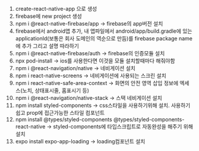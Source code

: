 1. create-react-native-app 으로 생성
2. firebase에 new project 생성
3. npm i @react-native-firebase/app -> firebase의 app버전 설치
4. firebase에서 android앱 추가, 내 앱파일에서 android/app/build.gradle에 있는 applicationId(보통은 회사 도메인의 역순으로 만듬)를 firebase package name에 추가 그리고 설명 따라하기
5. npm i @react-native-firebase/auth -> firebase의 인증모듈 설치
6. npx pod-install -> ios를 사용한다면 이것을 모듈 설치할때마다 해줘야함
7. npm i @react-navigation/native -> 네비게이션 설치
8. npm i react-native-screens -> 네비게이션에 사용되는 스크린 설치
9. npm i react-native-safe-area-context -> 화면의 안전 영역 삽입 정보에 엑세스(노치, 상태표시줄, 홈표시기 등)
10. npm i @react-navigation/native-stack -> 스택 네비게이션 설치
11. npm install styled-components -> css스타일을 사용하기위해 설치. 사용하기 쉽고 prop에 접근가능한 스타일 컴포넌트
12. npm install @types/styled-components @types/styled-components-react-native -> styled-components에 타입스크립트로 자동완성을 해주기 위해 설치
13. expo install expo-app-loading -> loading컴포넌트 설치
